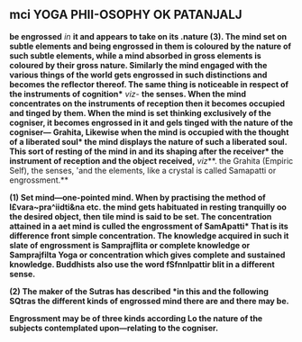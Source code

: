 ## **mci YOGA PHII-OSOPHY OK PATANJALJ**

**be engrossed** *in* **it and appears to take on its .nature (3). The mind set on subtle elements and being engrossed in them is coloured by the nature of such subtle elements, while a mind absorbed in gross elements is coloured by their gross nature. Similarly the mind engaged with the various things of the world gets engrossed in such distinctions and becomes the reflector thereof. The same thing is noticeable in respect of the instruments of cognition\*** *viz-* **the senses. When the mind concentrates on the instruments of reception then it becomes occupied and tinged by them. When the mind is set thinking exclusively of the cogniser, it becomes engrossed in it and gels tinged with the nature of the cogniser— Grahita, Likewise when the mind is occupied with the thought of a liberated soul\* the mind displays the nature of such a liberated soul. This sort of resting of the mind in and its shaping after the receiver\* the instrument of reception and the object received,** *viz***. the Grahita (Empiric Self), the senses, 'and the elements, like a crystal is called Samapatti or engrossment.**

**(1) Set mind—one-pointed mind. When by practising the method of l£vara~pra^iidti&na etc. the mind gets habituated in resting tranquilly oo the desired object, then tile mind is said to be set. The concentration attained in a aet mind is culled the engrossment of SamApatti\* That is its difference front simple concentration. The knowledge acquired in such it slate of engrossment is Samprajflita or complete knowledge or Samprajfilta Yoga or concentration which gives complete and sustained knowledge. Buddhists also use the word fSfnnlpattir blit in a different sense.**

**(2) The maker of the Sutras has described \*in this and the following SQtras the different kinds of engrossed mind there are and there may be.**

**Engrossment may be of three kinds according Lo the nature of the subjects contemplated upon—relating to the cogniser.**